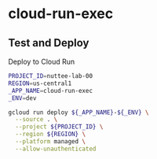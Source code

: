 # cloud-run-exec

## Test and Deploy

Deploy to Cloud Run

```bash
PROJECT_ID=nuttee-lab-00
REGION=us-central1
_APP_NAME=cloud-run-exec
_ENV=dev

gcloud run deploy ${_APP_NAME}-${_ENV} \
  --source . \
  --project ${PROJECT_ID} \
  --region ${REGION} \
  --platform managed \
  --allow-unauthenticated
```